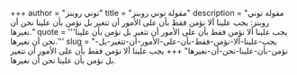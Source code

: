 +++
author = "توني روبنز"
title = "مقولة توني روبنز"
description = "مقولة توني روبنز: يجب علينا ألا نؤمن فقط بأن على الأمور أن تتغير بل نؤمن بأن علينا نحن أن نغيرها."
quote = '''يجب علينا ألا نؤمن فقط بأن على الأمور أن تتغير بل نؤمن بأن علينا نحن أن نغيرها.''' 
slug = "يجب-علينا-ألا-نؤمن-فقط-بأن-على-الأمور-أن-تتغير-بل-نؤمن-بأن-علينا-نحن-أن-نغيرها"
+++
يجب علينا ألا نؤمن فقط بأن على الأمور أن تتغير بل نؤمن بأن علينا نحن أن نغيرها.
